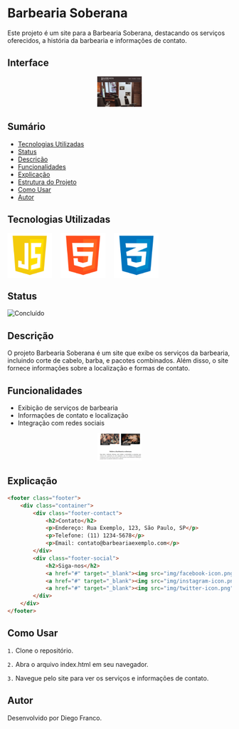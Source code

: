 # Barbearia Soberana

Este projeto é um site para a Barbearia Soberana, destacando os serviços oferecidos, a história da barbearia e informações de contato.

## Interface

<div align="center">
  <img src="img/logo.png" alt="Imagem do Projeto" width="100">
</div>

## Sumário

- [Tecnologias Utilizadas](#tecnologias-utilizadas)
- [Status](#status)
- [Descrição](#descrição)
- [Funcionalidades](#funcionalidades)
- [Explicação](#explicação)
- [Estrutura do Projeto](#estrutura-do-projeto)
- [Como Usar](#como-usar)
- [Autor](#autor)

## Tecnologias Utilizadas

<div style="display: flex; flex-direction: row;">
  <div style="margin-right: 20px; display: flex; justify-content: flex-start;">
    <img src="img/js.png" alt="Logo Linguagem" width="100"/>
  </div>
  <div style="margin-right: 20px; display: flex; justify-content: flex-start;">
    <img src="img/html.png" alt="Logo Linguagem" width="100"/>
  </div>
  <div style="margin-right: 20px; display: flex; justify-content: flex-start;">
    <img src="img/css.png" alt="Logo Linguagem" width="100"/>
  </div>
</div>

## Status

![Concluído](http://img.shields.io/static/v1?label=STATUS&message=CONCLUIDO&color=GREEN&style=for-the-badge)

## Descrição

O projeto Barbearia Soberana é um site que exibe os serviços da barbearia, incluindo corte de cabelo, barba, e pacotes combinados. Além disso, o site fornece informações sobre a localização e formas de contato.

## Funcionalidades

- Exibição de serviços de barbearia
- Informações de contato e localização
- Integração com redes sociais

<div align="center">
  <img src="img/logo2.png" alt="Imagem do Projeto" width="100">
</div>

## Explicação

```html
<footer class="footer">
    <div class="container">
        <div class="footer-contact">
            <h2>Contato</h2>
            <p>Endereço: Rua Exemplo, 123, São Paulo, SP</p>
            <p>Telefone: (11) 1234-5678</p>
            <p>Email: contato@barbeariaexemplo.com</p>
        </div>
        <div class="footer-social">
            <h2>Siga-nos</h2>
            <a href="#" target="_blank"><img src="img/facebook-icon.png" alt="Facebook"></a>
            <a href="#" target="_blank"><img src="img/instagram-icon.png" alt="Instagram"></a>
            <a href="#" target="_blank"><img src="img/twitter-icon.png" alt="Twitter"></a>
        </div>
    </div>
</footer>
``` 

## Como Usar
`1.` Clone o repositório.

`2.` Abra o arquivo index.html em seu navegador.

`3.` Navegue pelo site para ver os serviços e informações de contato.

## Autor
Desenvolvido por Diego Franco.